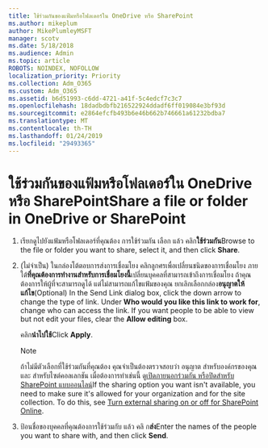 ```yaml
---
title: ใช้ร่วมกันของแฟ้มหรือโฟลเดอร์ใน OneDrive หรือ SharePoint
ms.author: mikeplum
author: MikePlumleyMSFT
manager: scotv
ms.date: 5/18/2018
ms.audience: Admin
ms.topic: article
ROBOTS: NOINDEX, NOFOLLOW
localization_priority: Priority
ms.collection: Adm_O365
ms.custom: Adm_O365
ms.assetid: b6d51993-c6dd-4721-a41f-5c4edcf7c3c7
ms.openlocfilehash: 18dadbdbfb216522924ddadf6ff019084e3bf93d
ms.sourcegitcommit: e2864efcfb493b6e46b662b746661a61232bdba7
ms.translationtype: MT
ms.contentlocale: th-TH
ms.lasthandoff: 01/24/2019
ms.locfileid: "29493365"
---
```

# <a name="share-a-file-or-folder-in-onedrive-or-sharepoint"></a><span data-ttu-id="8eb01-102">ใช้ร่วมกันของแฟ้มหรือโฟลเดอร์ใน OneDrive หรือ SharePoint</span><span class="sxs-lookup"><span data-stu-id="8eb01-102">Share a file or folder in OneDrive or SharePoint</span></span>

1. <span data-ttu-id="8eb01-103">เรียกดูไปยังแฟ้มหรือโฟลเดอร์ที่คุณต้อง การใช้ร่วมกัน เลือก แล้ว คลิก**ใช้ร่วมกัน**</span><span class="sxs-lookup"><span data-stu-id="8eb01-103">Browse to the file or folder you want to share, select it, and then click **Share**.</span></span>
    
2. <span data-ttu-id="8eb01-p101">(ไม่จำเป็น) ในกล่องโต้ตอบการส่งการเชื่อมโยง คลิกลูกศรเพื่อเปลี่ยนชนิดของการเชื่อมโยง ภายใต้**ที่คุณต้องการทำงานสำหรับการเชื่อมโยงนี้**เปลี่ยนบุคคลที่สามารถเข้าถึงการเชื่อมโยง ถ้าคุณต้องการให้ผู้ที่จะสามารถดูได้ แต่ไม่สามารถแก้ไขแฟ้มของคุณ ยกเลิกเลือกกล่อง**อนุญาตให้แก้ไข**</span><span class="sxs-lookup"><span data-stu-id="8eb01-p101">(Optional) In the Send Link dialog box, click the down arrow to change the type of link. Under **Who would you like this link to work for**, change who can access the link. If you want people to be able to view but not edit your files, clear the **Allow editing** box.</span></span> 
    
    <span data-ttu-id="8eb01-107">คลิก**นำไปใช้**</span><span class="sxs-lookup"><span data-stu-id="8eb01-107">Click **Apply**.</span></span>
    
    > [!NOTE]
    > <span data-ttu-id="8eb01-p102">ถ้าไม่มีตัวเลือกที่ใช้ร่วมกันที่คุณต้อง คุณจำเป็นต้องตรวจสอบว่า อนุญาต สำหรับองค์กรของคุณ และ สำหรับไซต์คอลเลกชัน เมื่อต้องการทำเช่นนี้ ดู[เปิดภายนอกร่วมกัน หรือปิดสำหรับ SharePoint แบบออนไลน์](https://go.microsoft.com/fwlink/?linkid=866426)</span><span class="sxs-lookup"><span data-stu-id="8eb01-p102">If the sharing option you want isn't available, you need to make sure it's allowed for your organization and for the site collection. To do this, see [Turn external sharing on or off for SharePoint Online](https://go.microsoft.com/fwlink/?linkid=866426).</span></span> 
  
3. <span data-ttu-id="8eb01-110">ป้อนชื่อของบุคคลที่คุณต้องการใช้ร่วมกับ แล้ว คลิ ก**ส่ง**</span><span class="sxs-lookup"><span data-stu-id="8eb01-110">Enter the names of the people you want to share with, and then click **Send**.</span></span>
    

